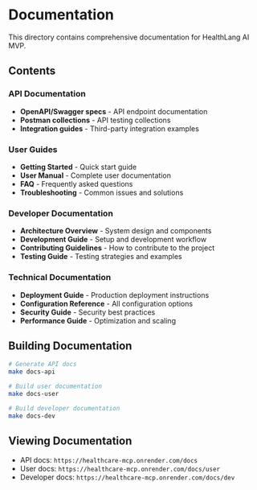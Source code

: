 # Documentation

This directory contains comprehensive documentation for HealthLang AI MVP.

## Contents

### API Documentation
- **OpenAPI/Swagger specs** - API endpoint documentation
- **Postman collections** - API testing collections
- **Integration guides** - Third-party integration examples

### User Guides
- **Getting Started** - Quick start guide
- **User Manual** - Complete user documentation
- **FAQ** - Frequently asked questions
- **Troubleshooting** - Common issues and solutions

### Developer Documentation
- **Architecture Overview** - System design and components
- **Development Guide** - Setup and development workflow
- **Contributing Guidelines** - How to contribute to the project
- **Testing Guide** - Testing strategies and examples

### Technical Documentation
- **Deployment Guide** - Production deployment instructions
- **Configuration Reference** - All configuration options
- **Security Guide** - Security best practices
- **Performance Guide** - Optimization and scaling

## Building Documentation

```bash
# Generate API docs
make docs-api

# Build user documentation
make docs-user

# Build developer documentation
make docs-dev
```

## Viewing Documentation

- API docs: `https://healthcare-mcp.onrender.com/docs`
- User docs: `https://healthcare-mcp.onrender.com/docs/user`
- Developer docs: `https://healthcare-mcp.onrender.com/docs/dev` 
